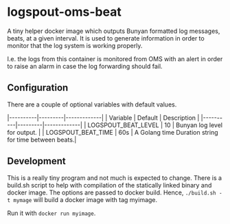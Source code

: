 # logspout-oms-beat

A tiny helper docker image which outputs Bunyan formatted log messages, beats, 
at a given interval. It is used to generate information in order to monitor that
the log system is working properly.

I.e. the logs from this container is monitored from OMS with an alert in 
order to raise an alarm in case the log forwarding should fail.

## Configuration

There are a couple of optional variables with default values.

|----------|---------|-------------|
| Variable | Default | Description |
|----------|---------|-------------|
| LOGSPOUT_BEAT_LEVEL | 10 | Bunyan log level for output. |
| LOGSPOUT_BEAT_TIME | 60s | A Golang time Duration string for time between beats.|

## Development

This is a really tiny program and not much is expected to change. There is a 
build.sh script to help with compilation of the statically linked binary and
docker image. The options are passed to docker build. Hence,
`./build.sh -t mymage`
will build a docker image with tag myimage.

Run it with `docker run myimage`.

